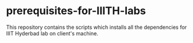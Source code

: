 # prerequisites-for-IIITH-labs
This repository contains the scripts which installs all the dependencies for IIIT Hyderbad lab on client's machine.
